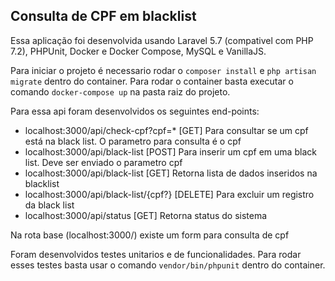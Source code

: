 ## Consulta de CPF em blacklist

Essa aplicação foi desenvolvida usando Laravel 5.7 (compativel com PHP 7.2), PHPUnit, Docker e Docker Compose, MySQL e VanillaJS.

Para iniciar o projeto é necessario rodar o `composer install` e `php artisan migrate` dentro do container. Para rodar o container basta executar o comando `docker-compose up` na pasta raiz do projeto.

Para essa api foram desenvolvidos os seguintes end-points:

- localhost:3000/api/check-cpf?cpf=* [GET] Para consultar se um cpf está na black list. O parametro para consulta é o cpf 
- localhost:3000/api/black-list [POST] Para inserir um cpf em uma black list. Deve ser enviado o parametro cpf
- localhost:3000/api/black-list [GET] Retorna lista de dados inseridos na blacklist
- localhost:3000/api/black-list/{cpf?} [DELETE] Para excluir um registro da black list
- localhost:3000/api/status [GET] Retorna status do sistema

Na rota base (localhost:3000/) existe um form para consulta de cpf

Foram desenvolvidos testes unitarios e de funcionalidades. Para rodar esses testes basta usar o comando `vendor/bin/phpunit` dentro do container.